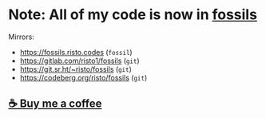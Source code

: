 # **Note:** All of my code is now in [fossils](https://fossils.risto.codes/)

Mirrors:

- https://fossils.risto.codes (`fossil`)  
- https://gitlab.com/risto1/fossils (`git`)  
- https://git.sr.ht/~risto/fossils (`git`)  
- https://codeberg.org/risto/fossils (`git`)  

## [:coffee: Buy me a coffee](https://www.buymeacoffee.com/risto1)
